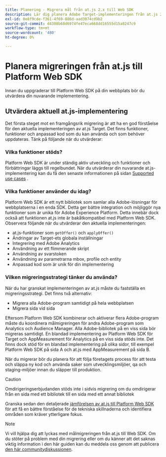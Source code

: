 ```yaml
---
title: Planering - Migrera mål från at.js 2.x till Web SDK
description: Lär dig planera Adobe Target-implementeringen från at.js 2.x till Adobe Experience Platform Web SDK.
exl-id: 0e8f9cde-f361-4f69-886d-aad3074cd9b2
source-git-commit: d4308b68d6974fe47eca668dd16555d15a8247c9
workflow-type: tm+mt
source-wordcount: '480'
ht-degree: 0%

---
```


# Planera migreringen från at.js till Platform Web SDK

Innan du uppgraderar till Platform Web SDK på din webbplats bör du utvärdera din nuvarande implementering.

## Utvärdera aktuell at.js-implementering

Det första steget mot en framgångsrik migrering är att ha en god förståelse för den aktuella implementeringen av at.js Target. Det finns funktioner, funktioner och anpassad kod som du kan använda och som behöver uppdateras. Tänk på följande när du utvärderar:

### Vilka funktioner stöds?

Platform Web SDK är under ständig aktiv utveckling och funktioner och förbättringar läggs till regelbundet. När du utvärderar din nuvarande at.js-implementering kan du få den senaste informationen på sidan [Supported use cases](https://github.com/orgs/adobe/projects/18/views/1) .

### Vilka funktioner använder du idag?

Platform Web SDK är ett nytt bibliotek som samlar alla Adobe-lösningar för webbplatserna i en enda SDK. Detta ger bättre integration och möjliggör nya funktioner som är unika för Adobe Experience Platform. Detta innebär dock också att funktionen at.js inte är bakåtkompatibel med Platform Web SDK. Observera följande när du utvärderar den aktuella implementeringen:

- at.js-funktioner som `getOffer()` och `applyOffer()`
- Ändringar av Target-ets globala inställningar
- Integrering med Adobe Analytics
- Användning av ett flimmerande skript
- Användning av svarstoken
- Användning av parametrarna mbox, profile och entity
- Anpassad kod som är unik för din implementering

### Vilken migreringsstrategi tänker du använda?

När du har granskat implementeringen av at.js måste du fastställa en migreringsstrategi. Det finns två alternativ:

- Migrera alla Adobe-program samtidigt på hela webbplatsen
- Migrera sida vid sida

Eftersom Platform Web SDK kombinerar och aktiverar flera Adobe-program måste du koordinera målmigreringen för andra Adobe-program som Analytics och Audience Manager. Alla Adobe-bibliotek på en viss sida bör migreras samtidigt. En blandad implementering av Platform Web SDK för Target och AppMeasurement för Analytics på en viss sida stöds inte. Det finns dock stöd för en blandad implementering på olika sidor, till exempel Platform Web SDK på sida A och at.js med AppMeasurement på sida B.

När du migrerar bör du planera för att följa företagets process för att testa och släppa ny kod och använda saker som utvecklingsmiljöer, qa och staging-miljöer innan du släpper till produktion.

>[!CAUTION]
>
>Omdirigeringserbjudanden stöds inte i sidvis migrering om du omdirigerar från en sida med ett bibliotek till en sida med ett annat bibliotek


Granska sedan den detaljerade [jämförelsen av at.js till Platform Web SDK](detailed-comparison.md) för att få en bättre förståelse för de tekniska skillnaderna och identifiera områden som kräver ytterligare fokus.

>[!NOTE]
>
>Vi vill hjälpa dig att lyckas med målmigreringen från at.js till Web SDK. Om du stöter på problem med din migrering eller om du känner att det saknas viktig information i den här guiden kan du meddela oss genom att publicera [den här communitydiskussionen](https://experienceleaguecommunities.adobe.com/t5/adobe-experience-platform-data/tutorial-discussion-migrate-target-from-at-js-to-web-sdk/m-p/575587#M463).
